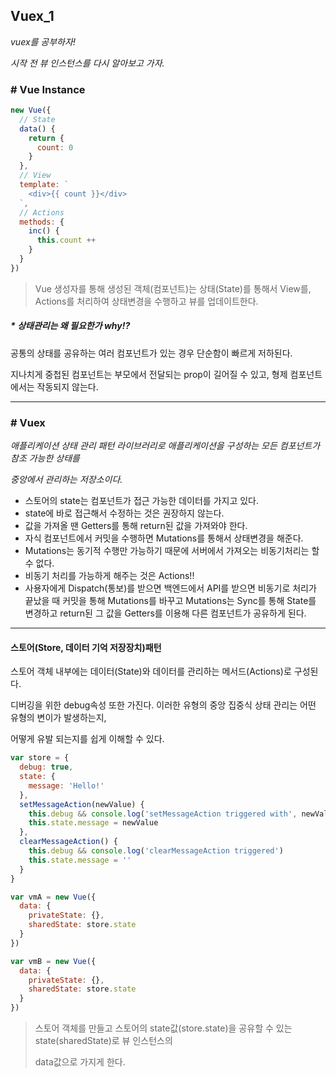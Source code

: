 ## Vuex_1

*vuex를 공부하자!*

*시작 전 뷰 인스턴스를 다시 알아보고 가자.*

### # Vue Instance

```javascript
new Vue({
  // State
  data() {
    return {
      count: 0
    }
  },
  // View
  template: `
    <div>{{ count }}</div>
  `,
  // Actions
  methods: {
    inc() {
      this.count ++
    }
  }
})
```

> Vue 생성자를 통해 생성된 객체(컴포넌트)는 상태(State)를 통해서 View를, Actions를 처리하여 상태변경을 수행하고 뷰를 업데이트한다.

##### * 상태관리는 왜 필요한가 why!?

공통의 상태를 공유하는 여러 컴포넌트가 있는 경우 단순함이 빠르게 저하된다. 

지나치게 중첩된 컴포넌트는 부모에서 전달되는 prop이 길어질 수 있고, 형제 컴포넌트에서는 작동되지 않는다.

---

### # Vuex

*애플리케이션 상태 관리 패턴 라이브러리로 애플리케이션을 구성하는 모든 컴포넌트가 참조 가능한 상태를* 

*중앙에서 관리하는 저장소이다.*

* 스토어의 state는 컴포넌트가 접근 가능한 데이터를 가지고 있다.
* state에 바로 접근해서 수정하는 것은 권장하지 않는다.
* 값을 가져올 땐 Getters를 통해 return된 값을 가져와야 한다.
* 자식 컴포넌트에서 커밋을 수행하면 Mutations를 통해서 상태변경을 해준다.
* Mutations는 동기적 수행만 가능하기 때문에 서버에서 가져오는 비동기처리는 할 수 없다.
* 비동기 처리를 가능하게 해주는 것은 Actions!!
* 사용자에게 Dispatch(통보)를 받으면 백엔드에서 API를 받으면 비동기로 처리가 끝났을 때 커밋을 통해 Mutations를 바꾸고 Mutations는 Sync를 통해 State를 변경하고 return된 그 값을 Getters를 이용해 다른 컴포넌트가 공유하게 된다.

---

#### 스토어(Store, 데이터 기억 저장장치)패턴

스토어 객체 내부에는 데이터(State)와 데이터를 관리하는 메서드(Actions)로 구성된다.

디버깅을 위한 debug속성 또한 가진다. 이러한 유형의 중앙 집중식 상태 관리는 어떤 유형의 변이가 발생하는지,

어떻게 유발 되는지를 쉽게 이해할 수 있다.

```javascript
var store = {
  debug: true,
  state: {
    message: 'Hello!'
  },
  setMessageAction(newValue) {
    this.debug && console.log('setMessageAction triggered with', newValue)
    this.state.message = newValue
  },
  clearMessageAction() {
    this.debug && console.log('clearMessageAction triggered')
    this.state.message = ''
  }
}
```

```javascript
var vmA = new Vue({
  data: {
    privateState: {},
    sharedState: store.state
  }
})

var vmB = new Vue({
  data: {
    privateState: {},
    sharedState: store.state
  }
})
```

> 스토어 객체를 만들고 스토어의 state값(store.state)을 공유할 수 있는 state(sharedState)로 뷰 인스턴스의
>
> data값으로 가지게 한다.

